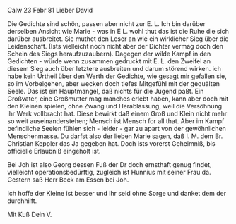  Calw 23 Febr 81
Lieber David

Die Gedichte sind schön, passen aber nicht zur E. L. Ich bin darüber derselben Ansicht wie Marie - was in E L. wohl thut das ist die Ruhe die sich darüber ausbreitet. Sie muthet den Leser an wie ein wirklicher Sieg über die Leidenschaft. (Ists vielleicht noch nicht aber der Dichter vermag doch den Schein des Siegs heraufzuzaubern). Dagegen der wilde Kampf in den Gedichten - würde wenn zusammen gedruckt mit E. L. den Zweifel an diesem Sieg auch über letztere ausbreiten und darum störend wirken. ich habe kein Urtheil über den Werth der Gedichte, wie gesagt mir gefallen sie, so im Vorbeigehen, aber wecken doch tiefes Mitgefühl mit der gequälten Seele. Das ist ein Hauptmangel, daß nichts für die Jugend paßt. Ein Großvater, eine Großmutter mag manches erlebt haben, kann aber doch mit den Kleinen spielen, ohne Zwang und Herablassung, weil die Versöhnung ihr Werk vollbracht hat. Diese bewirkt daß einem Groß und Klein nicht mehr so weit auseinanderstehen; Mensch ist Mensch for all that. Aber im Kampf befindliche Seelen fühlen sich - leider - gar zu apart von der gewöhnlichen Menschenmasse. 
Du darfst also der lieben Marie sagen, daß I. M. dem Br. Christian Keppler das Ja gegeben hat. Doch ists vorerst Geheimniß, bis officielle Erlaubniß eingeholt ist.

Bei Joh ist also Georg dessen Fuß der Dr doch ernsthaft genug findet, vielleicht operationsbedürftig, zugleich ist Hunnius mit seiner Frau da. Gestern saß Herr Beck am Essen bei Joh.

Ich hoffe der Kleine ist besser und ihr seid ohne Sorge und danket dem der durchhilft.

 Mit Kuß Dein V.
